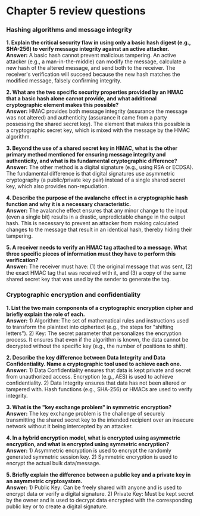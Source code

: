 # Chapter 5 review questions

### Hashing algorithms and message integrity

**1. Explain the critical security flaw in using only a basic hash digest (e.g., SHA-256) to verify message integrity against an active attacker.**\
**Answer:** A basic hash cannot prevent malicious tampering. An active attacker (e.g., a man-in-the-middle) can modify the message, calculate a new hash of the altered message, and send both to the receiver. The receiver's verification will succeed because the new hash matches the modified message, falsely confirming integrity.

**2. What are the two specific security properties provided by an HMAC that a basic hash alone cannot provide, and what additional cryptographic element makes this possible?**\
**Answer:** HMAC provides both message integrity (assurance the message was not altered) and authenticity (assurance it came from a party possessing the shared secret key). The element that makes this possible is a cryptographic secret key, which is mixed with the message by the HMAC algorithm.

**3. Beyond the use of a shared secret key in HMAC, what is the other primary method mentioned for ensuring message integrity and authenticity, and what is its fundamental cryptographic difference?**\
**Answer:** The other method is a digital signature (e.g., using RSA or ECDSA). The fundamental difference is that digital signatures use asymmetric cryptography (a public/private key pair) instead of a single shared secret key, which also provides non-repudiation.

**4. Describe the purpose of the avalanche effect in a cryptographic hash function and why it is a necessary characteristic.**\
**Answer:** The avalanche effect ensures that any minor change to the input (even a single bit) results in a drastic, unpredictable change in the output hash. This is necessary to prevent an attacker from making calculated changes to the message that result in an identical hash, thereby hiding their tampering.

**5. A receiver needs to verify an HMAC tag attached to a message. What three specific pieces of information must they have to perform this verification?**\
**Answer:** The receiver must have: (1) the original message that was sent, (2) the exact HMAC tag that was received with it, and (3) a copy of the same shared secret key that was used by the sender to generate the tag.

### Cryptographic encryption and confidentiality

**1. List the two main components of a cryptographic encryption cipher and briefly explain the role of each.**\
**Answer:** 1) Algorithm: The set of mathematical rules and instructions used to transform the plaintext into ciphertext (e.g., the steps for "shifting letters"). 2) Key: The secret parameter that personalizes the encryption process. It ensures that even if the algorithm is known, the data cannot be decrypted without the specific key (e.g., the number of positions to shift).

**2. Describe the key difference between Data Integrity and Data Confidentiality. Name a cryptographic tool used to achieve each one.**\
**Answer:** 1) Data Confidentiality ensures that data is kept private and secret from unauthorized access. Encryption (e.g., AES) is used to achieve confidentiality. 2) Data Integrity ensures that data has not been altered or tampered with. Hash functions (e.g., SHA-256) or HMACs are used to verify integrity.

**3. What is the "key exchange problem" in symmetric encryption?**\
**Answer:** The key exchange problem is the challenge of securely transmitting the shared secret key to the intended recipient over an insecure network without it being intercepted by an attacker.

**4. In a hybrid encryption model, what is encrypted using asymmetric encryption, and what is encrypted using symmetric encryption?**\
**Answer:** 1) Asymmetric encryption is used to encrypt the randomly generated symmetric session key. 2) Symmetric encryption is used to encrypt the actual bulk data/message.

**5. Briefly explain the difference between a public key and a private key in an asymmetric cryptosystem.**\
**Answer:** 1) Public Key: Can be freely shared with anyone and is used to encrypt data or verify a digital signature. 2) Private Key: Must be kept secret by the owner and is used to decrypt data encrypted with the corresponding public key or to create a digital signature.
